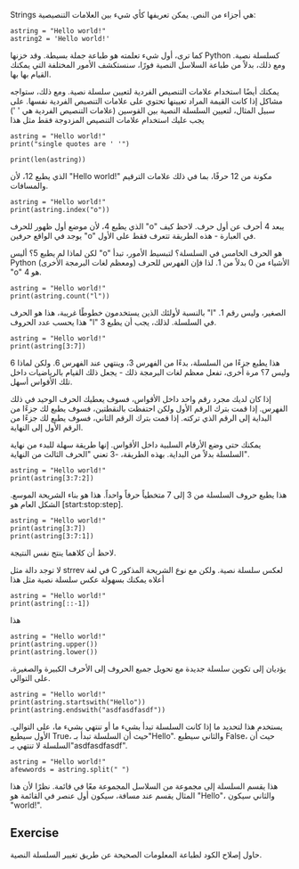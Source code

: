 Strings هي أجزاء من النص. يمكن تعريفها كأي شيء بين العلامات التنصيصية:

    astring = "Hello world!"
    astring2 = 'Hello world!'

كما ترى، أول شيء تعلمته هو طباعة جملة بسيطة. وقد خزنها Python كسلسلة نصية. ومع ذلك، بدلاً من طباعة السلاسل النصية فورًا، سنستكشف الأمور المختلفة التي يمكنك القيام بها بها.

يمكنك أيضًا استخدام علامات التنصيص الفردية لتعيين سلسلة نصية. ومع ذلك، ستواجه مشاكل إذا كانت القيمة المراد تعيينها تحتوي على علامات التنصيص الفردية نفسها. على سبيل المثال، لتعيين السلسلة النصية بين القوسين (علامات التنصيص الفردية هي ' ') يجب عليك استخدام علامات التنصيص المزدوجة فقط مثل هذا

    astring = "Hello world!"
    print("single quotes are ' '")

    print(len(astring))

الذي يطبع 12، لأن "Hello world!" مكونة من 12 حرفًا، بما في ذلك علامات الترقيم والمسافات.

    astring = "Hello world!"
    print(astring.index("o"))

الذي يطبع 4، لأن موضع أول ظهور للحرف "o" يبعد 4 أحرف عن أول حرف. لاحظ كيف يوجد في الواقع حرفين "o" في العبارة - هذه الطريقة تتعرف فقط على الأول.

لكن لماذا لم يطبع 5؟ أليس "o" هو الحرف الخامس في السلسلة؟ لتبسيط الأمور، تبدأ Python (ومعظم لغات البرمجة الأخرى) الأشياء من 0 بدلاً من 1. لذا فإن الفهرس للحرف "o" هو 4.

    astring = "Hello world!"
    print(astring.count("l"))

بالنسبة لأولئك الذين يستخدمون خطوطًا غريبة، هذا هو الحرف "l" الصغير، وليس رقم 1. هذا يحسب عدد الحروف "l" في السلسلة. لذلك، يجب أن يطبع 3.

    astring = "Hello world!"
    print(astring[3:7])

هذا يطبع جزءًا من السلسلة، بدءًا من الفهرس 3، وينتهي عند الفهرس 6. ولكن لماذا 6 وليس 7؟ مرة أخرى، تفعل معظم لغات البرمجة ذلك - يجعل ذلك القيام بالرياضيات داخل تلك الأقواس أسهل.

إذا كان لديك مجرد رقم واحد داخل الأقواس، فسوف يعطيك الحرف الوحيد في ذلك الفهرس. إذا قمت بترك الرقم الأول ولكن احتفظت بالنقطتين، فسوف يطبع لك جزءًا من البداية إلى الرقم الذي تركته. إذا قمت بترك الرقم الثاني، فسوف يطبع لك جزءًا من الرقم الأول إلى النهاية.

يمكنك حتى وضع الأرقام السلبية داخل الأقواس. إنها طريقة سهلة للبدء من نهاية السلسلة بدلاً من البداية. بهذه الطريقة، -3 تعني "الحرف الثالث من النهاية".

    astring = "Hello world!"
    print(astring[3:7:2])

هذا يطبع حروف السلسلة من 3 إلى 7 متخطياً حرفاً واحداً. هذا هو بناء الشريحة الموسع. الشكل العام هو [start:stop:step].

    astring = "Hello world!"
    print(astring[3:7])
    print(astring[3:7:1])

لاحظ أن كلاهما ينتج نفس النتيجة.

لا توجد دالة مثل strrev في لغة C لعكس سلسلة نصية. ولكن مع نوع الشريحة المذكور أعلاه يمكنك بسهولة عكس سلسلة نصية مثل هذا

    astring = "Hello world!"
    print(astring[::-1])

هذا

    astring = "Hello world!"
    print(astring.upper())
    print(astring.lower())

يؤديان إلى تكوين سلسلة جديدة مع تحويل جميع الحروف إلى الأحرف الكبيرة والصغيرة، على التوالي.

    astring = "Hello world!"
    print(astring.startswith("Hello"))
    print(astring.endswith("asdfasdfasdf"))

يستخدم هذا لتحديد ما إذا كانت السلسلة تبدأ بشيء ما أو تنتهي بشيء ما، على التوالي. الأول سيطبع True، حيث أن السلسلة تبدأ بـ"Hello". والثاني سيطبع False، حيث أن السلسلة لا تنتهي بـ"asdfasdfasdf".

    astring = "Hello world!"
    afewwords = astring.split(" ")

هذا يقسم السلسلة إلى مجموعة من السلاسل المجموعة معًا في قائمة. نظرًا لأن هذا المثال يقسم عند مسافة، سيكون أول عنصر في القائمة هو "Hello"، والثاني سيكون "world!".

Exercise
--------

حاول إصلاح الكود لطباعة المعلومات الصحيحة عن طريق تغيير السلسلة النصية.